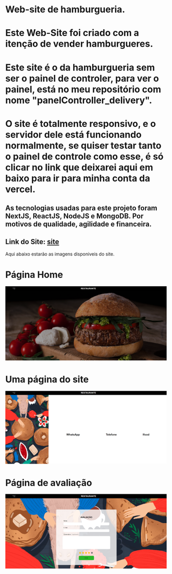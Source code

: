 # Web-site de hamburgueria.

# Este Web-Site foi criado com a itenção de vender hamburgueres.
# Este site é o da hamburgueria sem ser o painel de controler, para ver o painel, está no meu repositório com nome "panelController_delivery".
# O site é totalmente responsivo, e o servidor dele está funcionando normalmente, se quiser testar tanto o painel de controle como esse, é só clicar no link que deixarei aqui em baixo para ir para minha conta da vercel.

## As tecnologias usadas para este projeto foram NextJS, ReactJS, NodeJS e MongoDB. Por motivos de qualidade, agilidade e financeira.

## Link do Site: [site](https://fronted-delivery.vercel.app/)
Aqui abaixo estarão as imagens disponiveis do site.

# Página Home
![home](https://github.com/wallace2001/fronted_delivery/blob/main/images/index.png)

# Uma página do site
![another](https://github.com/wallace2001/fronted_delivery/blob/main/images/contact.png)

# Página de avaliação
![evaluation](https://github.com/wallace2001/fronted_delivery/blob/main/images/evaluation.png)
